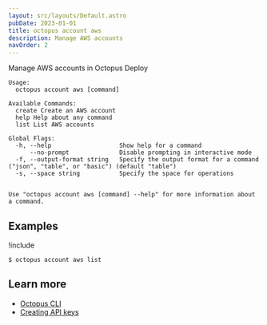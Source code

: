 ```yaml
---
layout: src/layouts/Default.astro
pubDate: 2023-01-01
title: octopus account aws
description: Manage AWS accounts
navOrder: 2
---
```


Manage AWS accounts in Octopus Deploy


```
Usage:
  octopus account aws [command]

Available Commands:
  create Create an AWS account
  help Help about any command
  list List AWS accounts

Global Flags:
  -h, --help                   Show help for a command
      --no-prompt              Disable prompting in interactive mode
  -f, --output-format string   Specify the output format for a command ("json", "table", or "basic") (default "table")
  -s, --space string           Specify the space for operations


Use "octopus account aws [command] --help" for more information about a command.
```

## Examples

!include <samples-instance>


```
$ octopus account aws list

```

## Learn more

- [Octopus CLI](/docs/octopus-rest-api/cli/)
- [Creating API keys](/docs/octopus-rest-api/how-to-create-an-api-key.md)